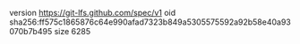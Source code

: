 version https://git-lfs.github.com/spec/v1
oid sha256:ff575c1865876c64e990afad7323b849a5305575592a92b58e40a93070b7b495
size 6285
